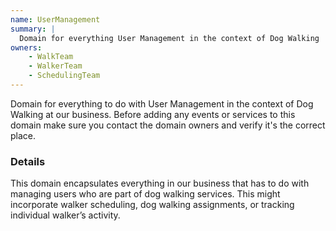 ```yaml
---
name: UserManagement
summary: |
  Domain for everything User Management in the context of Dog Walking
owners:
    - WalkTeam
    - WalkerTeam
    - SchedulingTeam
---
```


<Admonition>Domain for everything to do with User Management in the context of Dog Walking at our business. Before adding any events or services to this domain make sure you contact the domain owners and verify it's the correct place.</Admonition>

### Details

This domain encapsulates everything in our business that has to do with managing users who are part of dog walking services. This might incorporate walker scheduling, dog walking assignments, or tracking individual walker’s activity.

<NodeGraph title="Domain Graph" />